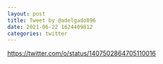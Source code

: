 ```yaml
--- 
layout: post 
title: Tweet by @adelgado896 
date: 2021-06-22 1624409812 
categories: twitter 
--- 
```

https://twitter.com/o/status/1407502864705110016